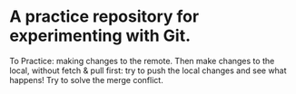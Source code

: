# A practice repository for experimenting with Git.

To Practice: making changes to the remote. Then make changes to the local, without fetch & pull first: try to push the local changes and see what happens! Try to solve the merge conflict. 

